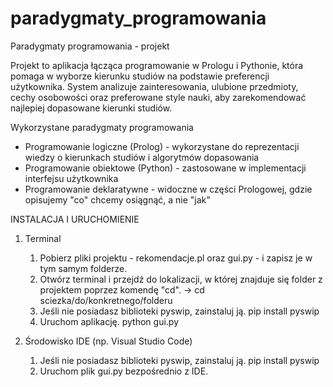 # paradygmaty_programowania
Paradygmaty programowania - projekt

Projekt to aplikacja łącząca programowanie w Prologu i Pythonie, która pomaga w wyborze kierunku studiów na podstawie preferencji użytkownika. System analizuje zainteresowania, ulubione przedmioty, cechy osobowości oraz preferowane style nauki, aby zarekomendować najlepiej dopasowane kierunki studiów.

Wykorzystane paradygmaty programowania
- Programowanie logiczne (Prolog) - wykorzystane do reprezentacji wiedzy o kierunkach studiów i algorytmów dopasowania
- Programowanie obiektowe (Python) - zastosowane w implementacji interfejsu użytkownika
- Programowanie deklaratywne - widoczne w części Prologowej, gdzie opisujemy "co" chcemy osiągnąć, a nie "jak"

INSTALACJA I URUCHOMIENIE

1. Terminal
   1) Pobierz pliki projektu - rekomendacje.pl oraz gui.py - i zapisz je w tym samym folderze.
   2) Otwórz terminal i przejdź do lokalizacji, w której znajduje się folder z projektem poprzez komendę "cd".
      -> cd sciezka/do/konkretnego/folderu
   3) Jeśli nie posiadasz biblioteki pyswip, zainstaluj ją.
      pip install pyswip
   4) Uruchom aplikację.
      python gui.py

2. Środowisko IDE (np. Visual Studio Code)
   1) Jeśli nie posiadasz biblioteki pyswip, zainstaluj ją.
      pip install pyswip
   2) Uruchom plik gui.py bezpośrednio z IDE.


